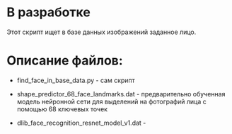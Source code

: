 # В разработке

Этот скрипт ищет в базе данных изображений заданное лицо.

# Описание файлов:
  
  - find_face_in_base_data.py - сам скрипт
  
  - shape_predictor_68_face_landmarks.dat - предварительно обученная модель нейронной сети для выделений на фотографий лица с помощью 68 ключевых точек
  
  - dlib_face_recognition_resnet_model_v1.dat - 
